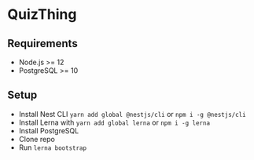 # QuizThing

## Requirements

- Node.js >= 12
- PostgreSQL >= 10

## Setup

- Install Nest CLI `yarn add global @nestjs/cli` or `npm i -g @nestjs/cli`
- Install Lerna with `yarn add global lerna` or `npm i -g lerna`
- Install PostgreSQL
- Clone repo
- Run `lerna bootstrap`
